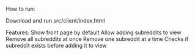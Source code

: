 How to run:

Download and run src/client/index.html

Features:
Show front page by default
Allow adding subreddits to view
Remove all subreddits at once
Remove one subreddit at a time
Checks if subreddit exists before adding it to view